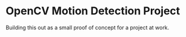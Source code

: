 # OpenCV Motion Detection Project

Building this out as a small proof of concept for a project at work.
